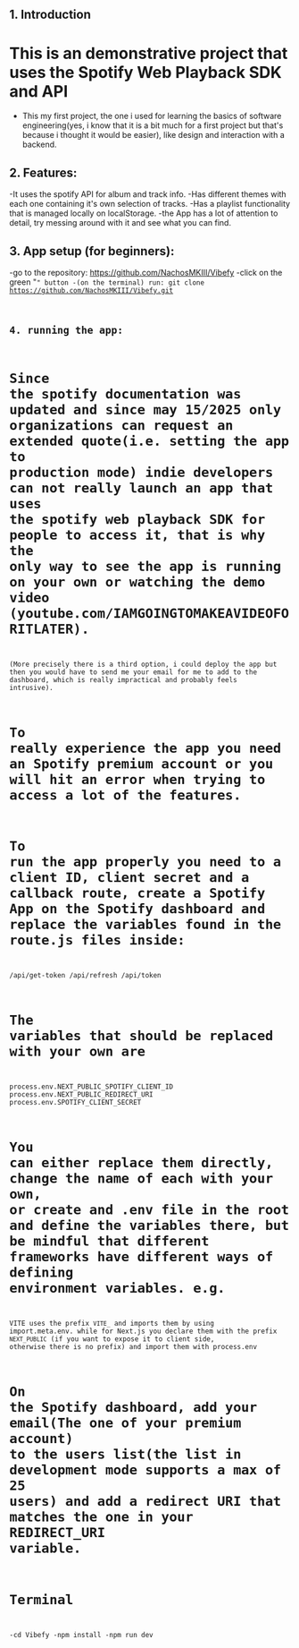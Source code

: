 ## 1. Introduction

# This is an demonstrative project that uses the Spotify Web Playback SDK and API

- This my first project, the one i used for learning the basics of software engineering(yes, i know that it is a bit much for a first project but that's because i thought it would be easier), like design and interaction with a backend.

## 2. Features:

-It uses the spotify API for album and track info.
-Has different themes with each one containing it's own selection of tracks.
-Has a playlist functionality that is managed locally on localStorage.
-the App has a lot of attention to detail, try messing around with it and see what you can find.

## 3. App setup (for beginners):

-go to the repository: https://github.com/NachosMKIII/Vibefy
-click on the green "<code>" button
-(on the terminal) run: git clone https://github.com/NachosMKIII/Vibefy.git

## 4. running the app:

# Since the spotify documentation was updated and since may 15/2025 only organizations can request an extended quote(i.e. setting the app to production mode) indie developers can not really launch an app that uses the spotify web playback SDK for people to access it, that is why the only way to see the app is running on your own or watching the demo video (youtube.com/IAMGOINGTOMAKEAVIDEOFORITLATER).

(More precisely there is a third option, i could deploy the app but then you would have to send me your email for me to add to the dashboard, which is really impractical and probably feels intrusive).

# To really experience the app you need an Spotify premium account or you will hit an error when trying to access a lot of the features.

# To run the app properly you need to a client ID, client secret and a callback route, create a Spotify App on the Spotify dashboard and replace the variables found in the route.js files inside:

/api/get-token
/api/refresh
/api/token

# The variables that should be replaced with your own are

process.env.NEXT_PUBLIC_SPOTIFY_CLIENT_ID
process.env.NEXT_PUBLIC_REDIRECT_URI
process.env.SPOTIFY_CLIENT_SECRET

# You can either replace them directly, change the name of each with your own, or create and .env file in the root and define the variables there, but be mindful that different frameworks have different ways of defining environment variables. e.g.

VITE uses the prefix `VITE_` and imports them by using import.meta.env. while for Next.js you declare them with the prefix `NEXT_PUBLIC` (if you want to expose it to client side, otherwise there is no prefix) and import them with process.env

# On the Spotify dashboard, add your email(The one of your premium account) to the users list(the list in development mode supports a max of 25 users) and add a redirect URI that matches the one in your REDIRECT_URI variable.

# Terminal

-cd Vibefy
-npm install
-npm run dev
